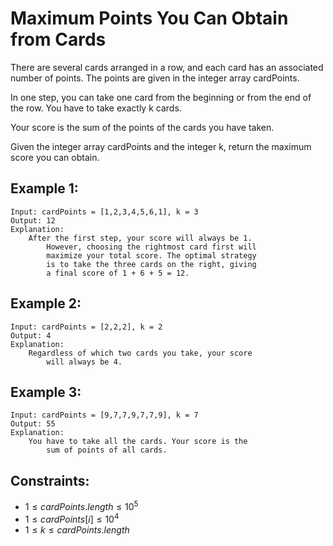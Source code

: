 # Maximum Points You Can Obtain from Cards

There are several cards arranged in a row, and each card has an associated  
number of points. The points are given in the integer array cardPoints.

In one step, you can take one card from the beginning or from the end of  
the row. You have to take exactly k cards.

Your score is the sum of the points of the cards you have taken.

Given the integer array cardPoints and the integer k, return the maximum  
score you can obtain.

 

## Example 1:

    Input: cardPoints = [1,2,3,4,5,6,1], k = 3
    Output: 12
    Explanation: 
        After the first step, your score will always be 1. 
            However, choosing the rightmost card first will 
            maximize your total score. The optimal strategy 
            is to take the three cards on the right, giving
            a final score of 1 + 6 + 5 = 12.
        
## Example 2:

    Input: cardPoints = [2,2,2], k = 2
    Output: 4
    Explanation: 
        Regardless of which two cards you take, your score 
            will always be 4.
        
## Example 3:

    Input: cardPoints = [9,7,7,9,7,7,9], k = 7
    Output: 55
    Explanation: 
        You have to take all the cards. Your score is the 
            sum of points of all cards.
        
 

## Constraints:

* $1 \le cardPoints.length \le 10^5$
* $1 \le cardPoints[i] \le 10^4$
* $1 \le k \le cardPoints.length$

